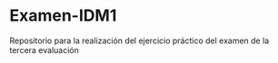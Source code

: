 # Examen-IDM1
Repositorio para la realización del ejercicio práctico del examen de la tercera evaluación
